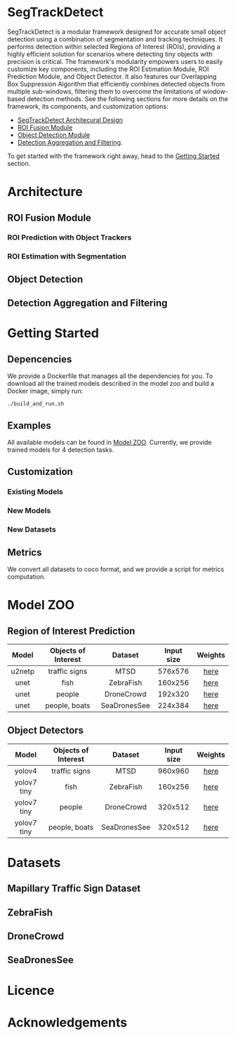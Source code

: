 # SegTrackDetect

SegTrackDetect is a modular framework designed for accurate small object detection using a combination of segmentation and tracking techniques. It performs detection within selected Regions of Interest (ROIs), providing a highly efficient solution for scenarios where detecting tiny objects with precision is critical. The framework's modularity empowers users to easily customize key components, including the ROI Estimation Module, ROI Prediction Module, and Object Detector. It also features our Overlapping Box Suppression Algorithm that efficiently combines detected objects from multiple sub-windows, filtering them to overcome the limitations of window-based detection methods. See the following sections for more details on the framework, its components, and customization options:
- [SegTrackDetect Architecural Design](#architecture)
- [ROI Fusion Module](#roi-fusion-module)
- [Object Detection Module](#object-detection)
- [Detection Aggregation and Filtering](#detection-aggregation-and-filtering).

To get started with the framework right away, head to the [Getting Started](#getting-started) section.



# Architecture
## ROI Fusion Module
### ROI Prediction with Object Trackers
### ROI Estimation with Segmentation
## Object Detection
## Detection Aggregation and Filtering



# Getting Started

## Depencencies
We provide a Dockerfile that manages all the dependencies for you. To download all the trained models described in the model zoo and build a Docker image, simply run:
```console
./build_and_run.sh
```

## Examples
All available models can be found in [Model ZOO](#model-zoo). Currently, we provide trained models for 4 detection tasks. 

## Customization
### Existing Models
### New Models
### New Datasets

## Metrics
We convert all datasets to coco format, and we provide a script for metrics computation.



# Model ZOO
## Region of Interest Prediction

|  Model | Objects of Interest |    Dataset   | Input size | Weights                                                                                    |
|:------:|:-------------------:|:------------:|:----------:|:------------------------------------------------------------------------------------------:|
| u2netp |    traffic signs    |     MTSD     |   576x576  | [here](https://github.com/koseq/tinyROI-track/releases/download/v0.1/u2netp_MTSD.pt)       |
|  unet  |         fish        |   ZebraFish  |   160x256  | [here](https://github.com/koseq/tinyROI-track/releases/download/v0.1/unetR18-ZebraFish.pt) |
|  unet  |        people       |  DroneCrowd  |   192x320  | [here]() |
|  unet  |    people, boats    | SeaDronesSee |   224x384  | [here]() |

## Object Detectors

|  Model        | Objects of Interest |    Dataset   | Input size | Weights                                                                                    |
|:------------: |:-------------------:|:------------:|:----------:|:------------------------------------------------------------------------------------------:|
| yolov4        |    traffic signs    |     MTSD     |   960x960  | [here](https://github.com/koseq/tinyROI-track/releases/download/v0.1/yolov4_MTSD.pt)       |
| yolov7 tiny   |         fish        |   ZebraFish  |   160x256  | [here](https://github.com/koseq/tinyROI-track/releases/download/v0.1/yolov7t-ZebraFish.pt) |
| yolov7 tiny   |        people       |  DroneCrowd  |   320x512  | [here]() |
| yolov7 tiny   |    people, boats    | SeaDronesSee |   320x512  | [here]() |



# Datasets
## Mapillary Traffic Sign Dataset
## ZebraFish
## DroneCrowd
## SeaDronesSee



# Licence



# Acknowledgements
